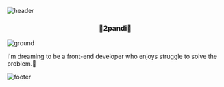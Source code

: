 ![header](https://capsule-render.vercel.app/api?type=slice&color=2260A6&height=250&section=header&text=🌻%20Welcome!%20🌞&fontAlign=60&fontColor=E5F1FF&fontSize=70)

<div align=center><h3>🌻2pandi🌻</h3></div>

![ground](https://s3.us-west-2.amazonaws.com/secure.notion-static.com/0c622c64-7dc3-4494-82f7-eae1181048b2/imagebymarketcolor.png?X-Amz-Algorithm=AWS4-HMAC-SHA256&X-Amz-Content-Sha256=UNSIGNED-PAYLOAD&X-Amz-Credential=AKIAT73L2G45EIPT3X45%2F20220823%2Fus-west-2%2Fs3%2Faws4_request&X-Amz-Date=20220823T141815Z&X-Amz-Expires=86400&X-Amz-Signature=7aa273a3d1838bffb44d86aac4c3f6e7d06f264822b88d3c18a66f72fa3fbb19&X-Amz-SignedHeaders=host&response-content-disposition=filename%20%3D%22imagebymarketcolor.png%22&x-id=GetObject)

I'm dreaming to be a front-end developer who enjoys struggle to solve the problem.🌱

![footer](https://capsule-render.vercel.app/api?type=slice&color=707660&height=120&section=footer)
